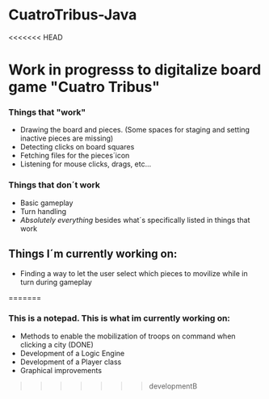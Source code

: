 # CuatroTribus-Java

<<<<<<< HEAD
<h1> Work in progresss to digitalize board game "Cuatro Tribus" </h1>

<h3> Things that "work" </h3> 
<ul> 
  <li> Drawing the board and pieces. (Some spaces for staging and setting inactive pieces are missing) </li>
  <li> Detecting clicks on board squares </li> 
  <li> Fetching files for the pieces´icon </li>
  <li> Listening for mouse clicks, drags, etc... </li> 
  </ul>
  
  <h3> Things that don´t work </h3>
  <ul>
    <li> Basic gameplay </li> 
    <li> Turn handling </li>
    <li> <i> Absolutely everything </i> besides what´s specifically listed in things that work </li>
   </ul>
   
   <h2> Things I´m currently working on: </h2>
   <ul> 
    <li> Finding a way to let the user select which pieces to movilize while in turn during gameplay </li>
    </ul>
=======
<h3> This is a notepad. This is what im currently working on:  </h3>
<ul> 
    <li> Methods to enable the mobilization of troops on command 
    when clicking a city  (DONE) </li>
    <li> Development of a Logic Engine </li>
    <li> Development of a Player class </li>
    <li> Graphical improvements </li>  
  </ul> 
    
>>>>>>> developmentB

